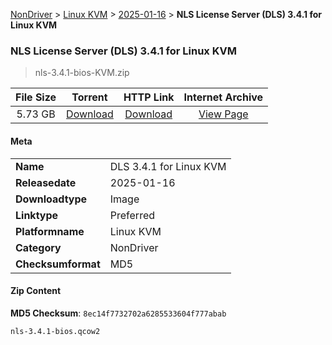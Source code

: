 
[NonDriver](/README.md)  >  [Linux KVM](/index/NonDriver/Linux_KVM.md)  >  [2025-01-16](/index/NonDriver/Linux_KVM/2025-01-16.md)  >  **NLS License Server (DLS) 3.4.1 for Linux KVM**


###    NLS License Server (DLS) 3.4.1 for Linux KVM

> nls-3.4.1-bios-KVM.zip   


| **File Size** | **Torrent**  | **HTTP Link** | **Internet Archive** |
|:-------------:|:------------:|:-------------:|:--------------------:|
| 5.73 GB |  [Download](https://archive.org/download/nvgpu_nls-3.4.1-bios-KVM.zip/nvgpu_nls-3.4.1-bios-KVM.zip_archive.torrent)       | [Download](https://archive.org/compress/nvgpu_nls-3.4.1-bios-KVM.zip) | [View Page](https://archive.org/details/nvgpu_nls-3.4.1-bios-KVM.zip)       |

#### Meta

<table>
<tr><td><strong>Name</strong></td><td>DLS 3.4.1 for Linux KVM</td></tr>
<tr><td><strong>Releasedate</strong></td><td>2025-01-16</td></tr>
<tr><td><strong>Downloadtype</strong></td><td>Image</td></tr>
<tr><td><strong>Linktype</strong></td><td>Preferred</td></tr>
<tr><td><strong>Platformname</strong></td><td>Linux KVM</td></tr>
<tr><td><strong>Category</strong></td><td>NonDriver</td></tr>
<tr><td><strong>Checksumformat</strong></td><td>MD5</td></tr>
</table>

#### Zip Content

**MD5 Checksum**: `8ec14f7732702a6285533604f777abab`

```text
nls-3.4.1-bios.qcow2
```